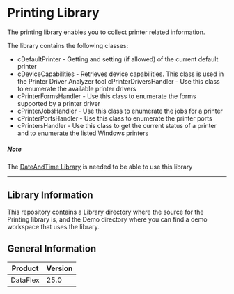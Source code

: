 # Printing Library

The printing library enables you to collect printer related information.

The library contains the following classes:

- cDefaultPrinter - Getting and setting (if allowed) of the current default printer
- cDeviceCapabilities - Retrieves device capabilities. This class is used in the Printer Driver Analyzer tool cPrinterDriversHandler - Use this class to enumerate the available printer drivers
- cPrinterFormsHandler - Use this class to enumerate the forms supported by a printer driver
- cPrinterJobsHandler - Use this class to enumerate the jobs for a printer
- cPrinterPortsHandler - Use this class to enumerate the printer ports
- cPrintersHandler - Use this class to get the current status of a printer and to enumerate the listed Windows printers

##### Note
The [DateAndTime Library](https://github.com/DataFlex-dev/DateAndTime/) is needed to be able to use this library

---

## Library Information

This repository contains a Library directory where the source for the Printing library is, and the Demo directory where you can find a demo workspace that uses the library.


## General Information

| Product  | Version           |
| -------- | ----------------- |
| DataFlex | 25.0  |
